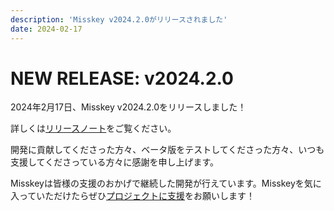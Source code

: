 ```yaml
---
description: 'Misskey v2024.2.0がリリースされました'
date: 2024-02-17
---
```


# NEW RELEASE: v2024.2.0

2024年2月17日、Misskey v2024.2.0をリリースしました！

詳しくは[リリースノート](https://misskey-hub.net/ja/docs/releases/)をご覧ください。

開発に貢献してくださった方々、ベータ版をテストしてくださった方々、いつも支援してくださっている方々に感謝を申し上げます。

Misskeyは皆様の支援のおかげで継続した開発が行えています。Misskeyを気に入っていただけたらぜひ[プロジェクトに支援](https://misskey-hub.net/docs/donate.html)をお願いします！
